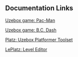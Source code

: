 ## Documentation Links ##

[Uzebox game: Pac-Man](http://uzebox.org/wiki/index.php?title=Pac-Man)

[Uzebox game: B.C. Dash](http://uzebox.org/wiki/index.php?title=B.C._Dash)

[Platz: Uzebox Platformer Toolset](http://uzebox.org/wiki/index.php?title=Platz_Toolset)

[LePlatz: Level Editor](http://uzebox.org/wiki/index.php?title=LePlatz_Level_Editor)